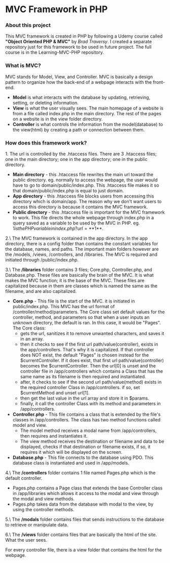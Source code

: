 # MVC Framework in PHP

### About this project

This MVC framework is created in PHP by following a Udemy course called **"Object Oriented PHP & MVC"** by *Brad Traversy*. I created a separate repository just for this framework to be used in future project. The full course is in the Learning-MVC-PHP repository.

### What is MVC?

MVC stands for Model, View, and Controller. MVC is basically a design pattern to organize how the back-end of a webpage interacts with the front-end.
* **Model** is what interacts with the database by updating, retrieving, setting, or deleting information.
* **View** is what the user visually sees. The main homepage of a website is from a file called index.php in the main directory. The rest of the pages on a website is in the view folder directory.
* **Controller** is what controls the information from the model(database) to the view(html) by creating a path or connection between them.

### How does this framework work?

1\.  The url is controlled by the .htaccess files. There are 3 .htaccess files; one in the main directory; one in the app directory; one in the public directory.
  * **Main directory** - this .htaccess file rewrites the main url toward the public directory.
  eg. normally to access the webpage, the user would have to go to domain/public/index.php.
  This .htaccess file makes it so that domain/public/index.php is equal to just domain.
  * **App directory** - this .htaccess file blocks users from accessing this directory which is domain/app. The reason why we don't want users to access this directory is because it contains the MVC framework.
  * **Public directory** - this .htaccess file is important for the MVC framework to work. This file directs the whole webpage through index.php in a query saved as a variable to be used by the MVC in PHP.
  eg. $1 is the PHP variable in index.php?url=**$1**.

2.\  The MVC framework is contained in the app directory. In the app directory, there is a config folder than contains the constant variables for the database, names, and paths. The important main folders however are the /models, /views, /controllers, and /libraries. The MVC is required and initiated through /public/index.php.

3.\  The **/libraries** folder contains 3 files; Core.php, Controller.php, and Database.php. These files are basically the brain of the MVC. It is what makes the MVC function; it is the base of the MVC. These files are capitalized because in them are classes which is named the same as the filename, and are also capitalized.
  * **Core.php** - This file is the start of the MVC. it is initiated in public/index.php. This MVC has the url format of /controller/method/parameters. The Core class set default values for the controller, method, and parameters so that when a user inputs an unknown directory, the default is ran. In this case, it would be "Pages". The Core class:
    - gets the url, sanitizes it to remove unwanted characters, and saves it in an array.
    - then it checks to see if the first url path/value(controller), exists in the app/controllers. That's why it is capitalized. If that controller does NOT exist, the default "Pages" is chosen instead for the $currentController. If it does exist, that first url path/value(controller) becomes the $currentController. Then the url[0] is unset and the controller file in /app/controllers which contains a Class that has the same name as its filename is then required and instantiated.
    - after, it checks to see if the second url path/value(method) exists in the required controller Class in /app/controllers. if so, set $currentMethod and unset url[1].
    - then get the last value in the url array and store it in $params.
    - finally, it call the controller Class with its method and parameters in /app/controllers.
  * **Controller.php** - This file contains a class that is extended by the file's classes in /app/controllers. The class has two method functions called model and view.
    - The model method receives a modal name from /app/controllers, then requires and instantiates it.
    - The view method receives the destination or filename and data to be displayed, checks if that destination or filename exists, if so, it requires it which will be displayed on the screen.
  * **Database.php** - This file connects to the database using PDO. This database class is instantiated and used in /app/models.

4.\ The **/controllers** folder contains 1 file named Pages.php which is the default controller.
  * Pages.php contains a Page class that extends the base Controller class in /app/libraries which allows it access to the modal and view through the modal and view methods.
  * Pages.php takes data from the database with modal to the view, by using the controller methods.

5.\ The **/modals** folder contains files that sends instructions to the database to retrieve or manipulate data.

6.\ The **/views** folder contains files that are basically the html of the site. What the user sees.

For every controller file, there is a view folder that contains the html for the webpage.
